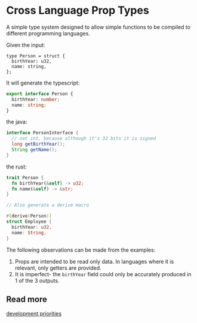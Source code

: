 # Cross Language Prop Types

A simple type system designed to allow simple functions to be compiled to
different programming languages.

Given the input:

```
type Person = struct {
  birthYear: u32,
  name: string,
};
```

It will generate the typescript:

```typescript
export interface Person {
  birthYear: number;
  name: string;
}
```

the java:

```java
interface PersonInterface {
  // not int, because although it's 32 bits it is signed
  long getBirthYear();
  String getName();
}
```

the rust:

```rust
trait Person {
  fn birthYear(&self) -> u32;
  fn name(&self) -> &str;
}

// Also generate a derive macro

#[derive(Person)]
struct Employee {
  birthYear: u32,
  name: String,
}
```

The following observations can be made from the examples:

1. Props are intended to be read only data. In languages where it is relevant,
   only getters are provided.
2. It is imperfect- the `birthYear` field could only be accurately produced in 1
   of the 3 outputs.

## Read more

[development priorities](docs/development_priorities.md)
